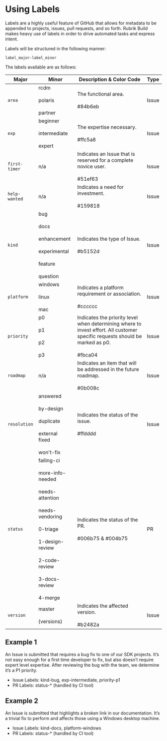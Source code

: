 # Using Labels

Labels are a highly useful feature of GitHub that allows for metadata to be appended to projects, issues, pull requests, and so forth. Rubrik Build makes heavy use of labels in order to drive automated tasks and express intent.

Labels will be structured in the following manner:

```
label_major-label_minor
```

The labels available are as follows:


| **Major**     | **Minor**                                                                                                                                                                          | **Description & Color Code**                                                                                                                    | **Type** |
|---------------|------------------------------------------------------------------------------------------------------------------------------------------------------------------------------------|-------------------------------------------------------------------------------------------------------------------------------------------------|----------|
| `area`        | rcdm <br><br>  polaris <br><br> partner                                                                                                                                              | The functional area. <br><br> #84b6eb                                                                                                           | Issue    |
| `exp`         | beginner <br><br> intermediate <br><br> expert <br>                                                                                                                                  | The expertise necessary. <br><br>  #ffc5a8                                                                                                      | Issue    |
| `first-timer` | n/a                                                                                                                                                                                | Indicates an Issue that is reserved for a complete novice user. <br><br>  #51ef63                                                               | Issue    |
| `help-wanted` | n/a                                                                                                                                                                                | Indicates a need for investment. <br><br>  #159818                                                                                              | Issue    |
| `kind`        | bug <br><br> docs <br><br> enhancement <br><br> experimental <br><br> feature <br><br> question <br>                                                                                       | Indicates the type of Issue. <br><br>  #b5152d                                                                                                  | Issue    |
| `platform`    | windows <br><br> linux <br><br> mac                                                                                                                                                  | Indicates a platform requirement or association. <br><br>  #cccccc                                                                              | Issue    |
| `priority`    | p0 <br><br> p1 <br><br> p2 <br><br> p3                                                                                                                                                 | Indicates the priority level when determining where to invest effort.  All customer specific requests should be marked as p0. <br><br>  #fbca04 | Issue    |
| `roadmap`     | n/a                                                                                                                                                                                | Indicates an item that will be addressed in the future roadmap. <br><br>  #0b008c                                                               | Issue    |
| `resolution`  | answered <br><br> by-design <br><br> duplicate <br><br> external <br> fixed <br><br> won't-fix                                                                                         | Indicates the status of the issue. <br><br>  #ffdddd                                                                                            | Issue    |
| `status`      | failing-ci <br><br> more-info-needed <br><br> needs-attention <br><br> needs-vendoring <br><br> 0-triage <br><br> 1-design-review <br><br> 2-code-review <br><br> 3-docs-review <br><br> 4-merge | Indicates the status of the PR. <br><br>   #006b75 & #004b75                                                                                    | PR       |
| `version`     | master <br><br> {versions}                                                                                                                                                         | Indicates the affected version. <br><br>  #b2482a                                                                                               | Issue    |

## Example 1 
An Issue is submitted that requires a bug fix to one of our SDK projects. It’s not easy enough for a first time developer to fix, but also doesn’t require expert level expertise. After reviewing the bug with the team, we determine it’s a P1 priority.

* Issue Labels: kind-bug, exp-intermediate, priority-p1
* PR Labels: status-* (handled by CI tool)

## Example 2 
An Issue is submitted that highlights a broken link in our documentation. It’s a trivial fix to perform and affects those using a Windows desktop machine.

* Issue Labels: kind-docs, platform-windows
* PR Labels: status-* (handled by CI tool)
